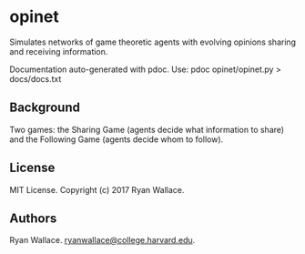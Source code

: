 # opinet
Simulates networks of game theoretic agents with evolving opinions sharing and receiving information.

Documentation auto-generated with pdoc. Use: pdoc opinet/opinet.py > docs/docs.txt

## Background
Two games: the Sharing Game (agents decide what information to share) and the Following Game (agents decide whom to follow).

## License
MIT License. Copyright (c) 2017 Ryan Wallace.

## Authors
Ryan Wallace. ryanwallace@college.harvard.edu.

